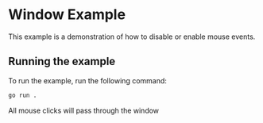 # Window Example

This example is a demonstration of how to disable or enable mouse events.

## Running the example

To run the example, run the following command:

```bash
go run .
```

All mouse clicks will pass through the window
